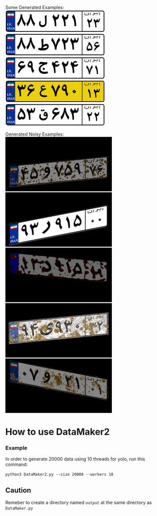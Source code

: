 Some Generated Examples:<br/>
<img src="generated_examples/1.png">
<img src="generated_examples/2.png"><br/>
<img src="generated_examples/3.png">
<img src="generated_examples/4.png"><br/>
<img src="generated_examples/5.png">


Generated Noisy Examples:<br/>
<img src="generated_examples/noisy1.png">
<img src="generated_examples/noisy2.png"><br/>
<img src="generated_examples/noisy3.png">
<img src="generated_examples/noisy4.png"><br/>
<img src="generated_examples/noisy5.png">


<h1>How to use DataMaker2</h1>
<h3>Example</h3>

In order to generate 20000 data using 10 threads for yolo, run this command:

```
python3 DataMaker2.py --size 20000 --workers 10
```

<h2> Caution </h2>

Remeber to create a directory named ``` output ``` at the same directory as ```DataMaker.py```